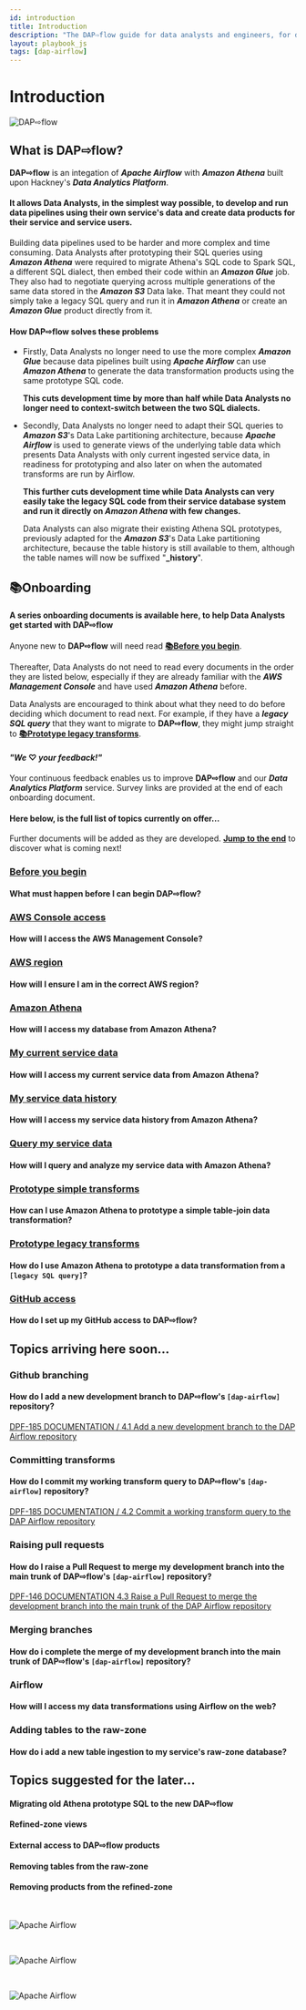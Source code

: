 ```yaml
---
id: introduction
title: Introduction
description: "The DAP⇨flow guide for data analysts and engineers, for developing and deploying Airflow DAGs, running data pipelines in the Data Analytics Platform (DAP)."
layout: playbook_js
tags: [dap-airflow]
---
```


# Introduction
![DAP⇨flow](../dap-airflow/images/DAPairflowFLOWwide.png)  
## What is **DAP⇨flow**? 
**DAP⇨flow** is an integation of ***Apache Airflow*** with ***Amazon Athena*** built upon Hackney's ***Data Analytics Platform***. 
#### It allows Data Analysts, in the simplest way possible, to develop and run data pipelines using their own service's data and create data products for their service and service users.

Building data pipelines used to be harder and more complex and time consuming. Data Analysts after prototyping their SQL queries using ***Amazon Athena*** were required to migrate Athena's SQL code to Spark SQL, a different SQL dialect, then embed their code within an ***Amazon Glue*** job. They also had to negotiate querying across multiple generations of the same data stored in the ***Amazon S3*** Data lake. That meant they could not simply take a legacy SQL query and run it in ***Amazon Athena*** or create an ***Amazon Glue*** product directly from it.

#### How **DAP⇨flow** solves these problems
* Firstly, Data Analysts no longer need to use the more complex ***Amazon Glue*** because data pipelines built using ***Apache Airflow*** can use ***Amazon Athena*** to generate the data transformation products using the same prototype SQL code.  

    **This cuts development time by more than half while Data Analysts no longer need to context-switch between the two SQL dialects.**

* Secondly, Data Analysts no longer need to adapt their SQL queries to ***Amazon S3***'s Data Lake partitioning architecture, because ***Apache Airflow*** is used to generate views of the underlying table data which presents Data Analysts with only current ingested service data, in readiness for prototyping and also later on when the automated transforms are run by Airflow.

    **This further cuts development time while Data Analysts can very easily take the legacy SQL code from their service database system and run it directly on *Amazon Athena* with few changes.**

    Data Analysts can also migrate their existing Athena SQL prototypes, previously adapted for the ***Amazon S3***'s Data Lake partitioning architecture, because the table history is still available to them, although the table names will now be suffixed "**_history**".


## 📚Onboarding

#### A series onboarding documents is available here, to help Data Analysts get started with **DAP⇨flow**

Anyone new to **DAP⇨flow** will need read [**📚Before you begin**](../dap-airflow/onboarding/begin).

Thereafter, Data Analysts do not need to read every documents in the order they are listed below, especially if they are already familiar with the ***AWS Management Console*** and have used ***Amazon Athena*** before.

Data Analysts are encouraged to think about what they need to do before deciding which document to read next. For example, if they have a ***legacy SQL query*** that they want to migrate to **DAP⇨flow**, they might jump straight to [**📚Prototype legacy transforms**](../dap-airflow/onboarding/prototype-legacy-transforms).

#### ***"We* ♡ *your feedback!"***
Your continuous feedback enables us to improve **DAP⇨flow** and our ***Data Analytics Platform*** service. Survey links are provided at the end of each onboarding document.

#### Here below, is the full list of topics currently on offer...

Further documents will be added as they are developed. [**Jump to the end**](#topics-arriving-here-soon) to discover what is coming next!

### [Before you begin](../dap-airflow/onboarding/begin)
#### What must happen before I can begin DAP⇨flow?

### [AWS Console access](../dap-airflow/onboarding/access-the-AWS-Management-Console)
#### How will I access the AWS Management Console?

### [AWS region](../dap-airflow/onboarding/access-the-AWS-region)
#### How will I ensure I am in the correct AWS region?

### [Amazon Athena](../dap-airflow/onboarding/access-my-Amazon-Athena-database)
#### How will I access my database from Amazon Athena?

### [My current service data](../dap-airflow/onboarding/access-my-current-service-data)
#### How will I access my current service data from Amazon Athena?

### [My service data history](../dap-airflow/onboarding/access-my-service-data-history)
#### How will I access my service data history from Amazon Athena?

### [Query my service data](../dap-airflow/onboarding/query-my-service-data)
#### How will I query and analyze my service data with Amazon Athena?

### [Prototype simple transforms](../dap-airflow/onboarding/prototype-simple-transforms)
#### How can I use Amazon Athena to prototype a simple table-join data transformation?

### [Prototype legacy transforms](../dap-airflow/onboarding/prototype-legacy-transforms)
#### How do I use Amazon Athena to prototype a data transformation from a `[legacy SQL query]`?

### [GitHub access](../dap-airflow/onboarding/github-access)
#### How do I set up my GitHub access to **DAP⇨flow**?

## Topics arriving here soon...

### Github branching
#### How do I add a new development branch to **DAP⇨flow**'s `[dap-airflow]` repository?
[DPF-185 DOCUMENTATION / 4.1 Add a new development branch to the DAP Airflow repository ](https://docs.google.com/document/d/1g6s14JK-9LBM8HT-F6-T-rGq7TxnWHD37FJi04Fh41Q/edit?usp=drive\_link)


### Committing transforms 
#### How do I commit my working transform query to **DAP⇨flow**'s `[dap-airflow]` repository?
[DPF-185 DOCUMENTATION / 4.2  Commit a working transform query to the DAP Airflow repository](https://docs.google.com/document/d/18TL2ep1laWzHU9MW-XvC\_N1S-gJx9SmPh9M2DC9XNQ4/edit?usp=drive\_link)

### Raising pull requests
#### How do I raise a Pull Request to merge my development branch into the main trunk of **DAP⇨flow**'s `[dap-airflow]` repository?
[DPF-146 DOCUMENTATION 4.3 Raise a Pull Request to merge the development branch into the main trunk of the DAP Airflow repository](https://docs.google.com/document/d/1LJjJobb2FVLoadUNCl3R7w9FedTFo8IJWHne-Zw9l-M/edit?usp=drive\_link)

### Merging branches
#### How do i complete the merge of my development branch into the main trunk of **DAP⇨flow**'s `[dap-airflow]` repository?

### Airflow
#### How will I access my data transformations using Airflow on the web?

### Adding tables to the raw-zone
#### How do i add a new table ingestion to my service's raw-zone database?

## Topics suggested for the later...

#### Migrating old Athena prototype SQL to the new **DAP⇨flow**

#### Refined-zone views

#### External access to **DAP⇨flow** products

#### Removing tables from the raw-zone

#### Removing products from the refined-zone

<br/>

![Apache Airflow](../dap-airflow/images/worker_tap_valve_800_wht.jpg)  

<br/>

![Apache Airflow](../dap-airflow/images/AirflowLogo.png)  

<br/>

![Apache Airflow](../dap-airflow/images/AmazonAthenaLogo.png)  



